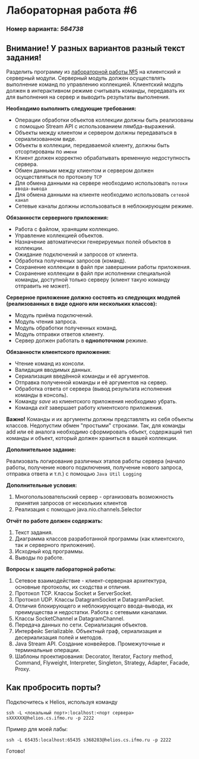 # Лабораторная работа #6
### Номер варианта: _564738_

## Внимание! У разных вариантов разный текст задания!
Разделить программу из [лабораторной работы №5](https://github.com/VeraKasianenko/Programming_2_term_SE/tree/main/lab5) на клиентский и серверный модули. Серверный модуль должен осуществлять выполнение команд по управлению коллекцией. Клиентский модуль должен в интерактивном режиме считывать команды, передавать их для выполнения на сервер и выводить результаты выполнения.

**Необходимо выполнить следующие требования:**
- Операции обработки объектов коллекции должны быть реализованы с помощью Stream API с использованием лямбда-выражений.
- Объекты между клиентом и сервером должны передаваться в сериализованном виде.
- Объекты в коллекции, передаваемой клиенту, должны быть отсортированы по `имени`
- Клиент должен корректно обрабатывать временную недоступность сервера.
- Обмен данными между клиентом и сервером должен осуществляться по протоколу `TCP`
- Для обмена данными на сервере необходимо использовать `потоки ввода-вывода`
- Для обмена данными на клиенте необходимо использовать `сетевой канал`
- Сетевые каналы должны использоваться в неблокирующем режиме.

**Обязанности серверного приложения:**
- Работа с файлом, хранящим коллекцию.
- Управление коллекцией объектов.
- Назначение автоматически генерируемых полей объектов в коллекции.
- Ожидание подключений и запросов от клиента.
- Обработка полученных запросов (команд).
- Сохранение коллекции в файл при завершении работы приложения.
- Сохранение коллекции в файл при исполнении специальной команды, доступной только серверу (клиент такую команду отправить не может).

**Серверное приложение должно состоять из следующих модулей (реализованных в виде одного или нескольких классов):**
- Модуль приёма подключений.
- Модуль чтения запроса.
- Модуль обработки полученных команд.
- Модуль отправки ответов клиенту.
- Сервер должен работать в **однопоточном** режиме.

**Обязанности клиентского приложения:**
- Чтение команд из консоли.
- Валидация вводимых данных.
- Сериализация введённой команды и её аргументов.
- Отправка полученной команды и её аргументов на сервер.
- Обработка ответа от сервера (вывод результата исполнения команды в консоль).
- Команду _save_ из клиентского приложения необходимо убрать.
- Команда _exit_ завершает работу клиентского приложения.

**Важно!** Команды и их аргументы должны представлять из себя объекты классов. Недопустим обмен "простыми" строками. Так, для команды add или её аналога необходимо сформировать объект, содержащий тип команды и объект, который должен храниться в вашей коллекции.

**Дополнительное задание:**

Реализовать логирование различных этапов работы сервера (начало работы, получение нового подключения, получение нового запроса, отправка ответа и т.п.) с помощью `Java Util Logging`

**Дополнительные условия:** 
1. Многопользовательский сервер - организовать возможность принятия запросов от нескольких клиентов 
2. Реализация с помощью java.nio.channels.Selector

**Отчёт по работе должен содержать:**
1. Текст задания.
2. Диаграмма классов разработанной программы (как клиентского, так и серверного приложения).
3. Исходный код программы.
4. Выводы по работе.

**Вопросы к защите лабораторной работы:**
1. Сетевое взаимодействие - клиент-серверная архитектура, основные протоколы, их сходства и отличия.
2. Протокол TCP. Классы Socket и ServerSocket. 
3. Протокол UDP. Классы DatagramSocket и DatagramPacket. 
4. Отличия блокирующего и неблокирующего ввода-вывода, их преимущества и недостатки. Работа с сетевыми каналами. 
5. Классы SocketChannel и DatagramChannel. 
6. Передача данных по сети. Сериализация объектов. 
7. Интерфейс Serializable. Объектный граф, сериализация и десериализация полей и методов. 
8. Java Stream API. Создание конвейеров. Промежуточные и терминальные операции. 
9. Шаблоны проектирования: Decorator, Iterator, Factory method, Command, Flyweight, Interpreter, Singleton, Strategy, Adapter, Facade, Proxy.


## Как пробросить порты?

Подключитесь к Helios, используя команду
```
ssh -L <локальный порт>:localhost:<порт сервера> sXXXXXX@helios.cs.ifmo.ru -p 2222
```

Пример для моей лабы:
```
ssh -L 65435:localhost:65435 s368283@helios.cs.ifmo.ru -p 2222
```

Готово!
